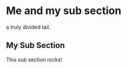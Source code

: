 <!-- GENERATED DOCUMENT DO NOT EDIT! -->
<!-- prettier-ignore-start -->
<!-- markdownlint-disable -->

# Me and my sub section #

a truly divided tail.

## My Sub Section ##

This sub section rocks!

<!-- markdownlint-restore -->
<!-- prettier-ignore-end -->
<!-- GENERATED DOCUMENT DO NOT EDIT! -->
